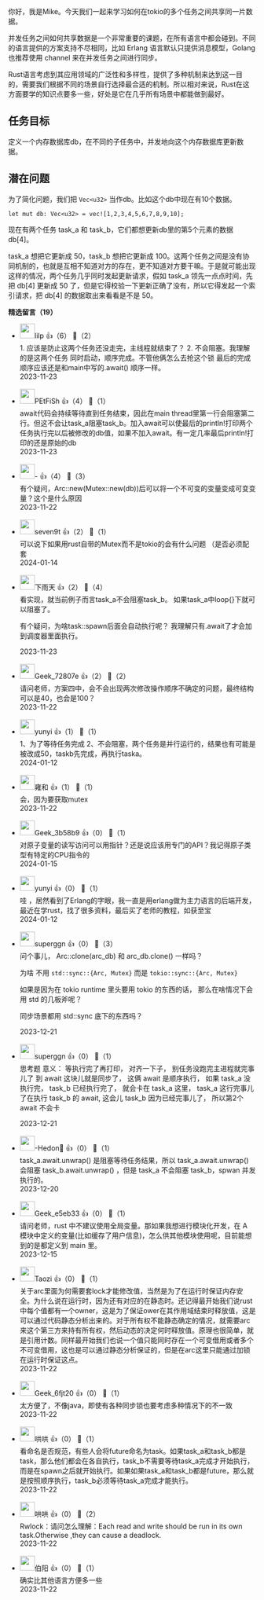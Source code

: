 你好，我是Mike。今天我们一起来学习如何在tokio的多个任务之间共享同一片数据。

并发任务之间如何共享数据是一个非常重要的课题，在所有语言中都会碰到。不同的语言提供的方案支持不尽相同，比如 Erlang 语言默认只提供消息模型，Golang 也推荐使用 channel 来在并发任务之间进行同步。

Rust语言考虑到其应用领域的广泛性和多样性，提供了多种机制来达到这一目的，需要我们根据不同的场景自行选择最合适的机制。所以相对来说，Rust在这方面要学的知识点要多一些，好处是它在几乎所有场景中都能做到最好。

## 任务目标

定义一个内存数据库db，在不同的子任务中，并发地向这个内存数据库更新数据。

## 潜在问题

为了简化问题，我们把 `Vec<u32>` 当作db。比如这个db中现在有10个数据。

```plain
let mut db: Vec<u32> = vec![1,2,3,4,5,6,7,8,9,10];
```

现在有两个任务 task\_a 和 task\_b，它们都想更新db里的第5个元素的数据 db\[4]。

task\_a 想把它更新成 50，task\_b 想把它更新成 100。这两个任务之间是没有协同机制的，也就是互相不知道对方的存在，更不知道对方要干嘛。于是就可能出现这样的情况，两个任务几乎同时发起更新请求，假如 task\_a 领先一点点时间，先把 db\[4] 更新成 50 了，但是它得校验一下更新正确了没有，所以它得发起一个索引请求，把 db\[4] 的数据取出来看看是不是 50。
<div><strong>精选留言（19）</strong></div><ul>
<li><img src="https://static001.geekbang.org/account/avatar/00/1e/bc/a3/7f753d36.jpg" width="30px"><span>lilp</span> 👍（6） 💬（2）<div>1. 应该是防止这两个任务还没走完，主线程就结束了？
2. 不会阻塞。我理解的是这两个任务 同时启动，顺序完成。不管他俩怎么去抢这个锁 最后的完成顺序应该还是和main中写的.await() 顺序一样。</div>2023-11-23</li><br/><li><img src="https://thirdwx.qlogo.cn/mmopen/vi_32/Q0j4TwGTfTLO6XvxfFPMGcVSSX8uIZY2yib29qlyat178pU4QM3gIic5GXZ8PC0tzRiazP3FiajXbTj19SE4ZhV0gQ/132" width="30px"><span>PEtFiSh</span> 👍（4） 💬（1）<div>await代码会持续等待直到任务结束，因此在main thread里第一行会阻塞第二行。但这不会让task_a阻塞task_b。加入await可以使最后的println!打印两个任务执行完以后被修改的db值，如果不加入await。有一定几率最后println!打印的还是原始的db</div>2023-11-23</li><br/><li><img src="https://static001.geekbang.org/account/avatar/00/17/99/09/29c46a7b.jpg" width="30px"><span>-</span> 👍（4） 💬（3）<div>有个疑问，Arc::new(Mutex::new(db))后可以将一个不可变的变量变成可变变量？这个是什么原因</div>2023-11-22</li><br/><li><img src="https://static001.geekbang.org/account/avatar/00/1e/36/33/3411df0d.jpg" width="30px"><span>seven9t</span> 👍（2） 💬（1）<div>可以说下如果用rust自带的Mutex而不是tokio的会有什么问题 （是否必须配套</div>2024-01-14</li><br/><li><img src="https://static001.geekbang.org/account/avatar/00/0f/62/bb/323a3133.jpg" width="30px"><span>下雨天</span> 👍（2） 💬（4）<div>看实现，就当前例子而言task_a不会阻塞task_b。 如果task_a中loop{}下就可以阻塞了。

有个疑问，为啥task::spawn后面会自动执行呢？ 我理解只有.await了才会加到调度器里面执行。</div>2023-11-23</li><br/><li><img src="" width="30px"><span>Geek_72807e</span> 👍（2） 💬（2）<div>请问老师，方案四中，会不会出现两次修改操作顺序不确定的问题，最终结构可以是40，也会是100？</div>2023-11-22</li><br/><li><img src="https://static001.geekbang.org/account/avatar/00/11/61/38/d586a684.jpg" width="30px"><span>yunyi</span> 👍（1） 💬（1）<div>1、为了等待任务完成
2、不会阻塞，两个任务是并行运行的，结果也有可能是被改成50，taskb先完成，再执行taska。</div>2024-01-12</li><br/><li><img src="https://thirdwx.qlogo.cn/mmopen/vi_32/qUHuge7oea6mA4bUTyJ4rpTP7Havj5m2WEqKvrARDbe8HYnu52vQ8DfAWNkLEfQbic83ibDhnUZYRTwut5Dl8icDA/132" width="30px"><span>雍和</span> 👍（1） 💬（1）<div>会，因为要获取mutex</div>2023-11-22</li><br/><li><img src="" width="30px"><span>Geek_3b58b9</span> 👍（0） 💬（1）<div>对原子变量的读写访问可以用指针？还是说应该用专门的API？我记得原子类型有特定的CPU指令的</div>2024-01-15</li><br/><li><img src="https://static001.geekbang.org/account/avatar/00/11/61/38/d586a684.jpg" width="30px"><span>yunyi</span> 👍（0） 💬（1）<div>哇 ，居然看到了Erlang的字眼，我一直是用erlang做为主力语言的后端开发，最近在学rust，找了很多资料，最后买了老师的教程，如获至宝</div>2024-01-12</li><br/><li><img src="https://thirdwx.qlogo.cn/mmopen/vi_32/7Q403U68Oy4lXG5sFBPVKLrfwaRzBqpBZibpEBXcPf9UOO3qrnh7RELoByTLzBZLkN9Nukfsj7DibynbZjKAKgag/132" width="30px"><span>superggn</span> 👍（0） 💬（3）<div>问个事儿， Arc::clone(arc_db) 和 arc_db.clone() 一样吗？

为啥 不用 `std::sync::{Arc, Mutex}` 而是 `tokio::sync::{Arc, Mutex}`

如果是因为在 tokio runtime 里头要用 tokio 的东西的话， 那么在啥情况下会用 std 的几板斧呢？

同步场景都用 std::sync 底下的东西吗？</div>2023-12-21</li><br/><li><img src="https://thirdwx.qlogo.cn/mmopen/vi_32/7Q403U68Oy4lXG5sFBPVKLrfwaRzBqpBZibpEBXcPf9UOO3qrnh7RELoByTLzBZLkN9Nukfsj7DibynbZjKAKgag/132" width="30px"><span>superggn</span> 👍（0） 💬（1）<div>思考题
意义： 等执行完了再打印， 对齐一下子， 别任务没跑完主进程就完事儿了
到 await 这块儿就是同步了， 这俩 await 是顺序执行， 
如果 task_a 没执行完， task_b 已经执行完了， 就会卡在 task_a 这里， task_a 这行完事儿了在执行 task_b 的 await, 这会儿 task_b 因为已经完事儿了， 所以第2个 await 不会卡
</div>2023-12-21</li><br/><li><img src="https://static001.geekbang.org/account/avatar/00/30/77/2a/0cd4c373.jpg" width="30px"><span>-Hedon🍭</span> 👍（0） 💬（1）<div>task_a.await.unwrap() 是阻塞等待任务结果，所以 task_a.await.unwrap() 会阻塞 task_b.await.unwrap() ，但是 task_a 不会阻塞 task_b，spwan 并发执行的。</div>2023-12-20</li><br/><li><img src="https://thirdwx.qlogo.cn/mmopen/vi_32/axiaxUndY1I8iaOu5qZOwFiaKgicR1AlWsSUyyYIMdEnibuhhzuQnicvXibaOxSakMNAQIPmgicsTfPvUnWJ5WCFzmdHDw/132" width="30px"><span>Geek_e5eb33</span> 👍（0） 💬（1）<div>请问老师，rust 中不建议使用全局变量。那如果我想进行模块化开发，在 A 模块中定义的变量(比如缓存了用户信息)，怎么供其他模块使用呢，目前能想到的是都定义到 main 里。</div>2023-12-15</li><br/><li><img src="" width="30px"><span>Taozi</span> 👍（0） 💬（1）<div>关于arc里面为何需要套lock才能修改值，当然是为了在运行时保证内存安全。为什么说在运行时，因为还有对应的在静态时。还记得最开始我们说rust中每个值都有一个owner，这是为了保证ower在其作用域结束时释放值，这是可以通过代码静态分析出来的。对于所有权不能静态确定的情况，就需要arc来这个第三方来持有所有权，然后动态的决定何时释放值。原理也很简单，就是引用计数。同样最开始我们也说一个值只能同时存在一个可变借用或者多个不可变借用，这也是可以通过静态分析保证的，但是在arc这里只能通过加锁在运行时保证这点。</div>2023-11-22</li><br/><li><img src="http://thirdwx.qlogo.cn/mmopen/vi_32/DYAIOgq83eqrbHib1v0wPRVHxrFK2CPQQX8Wg3rRMPiaZ5teMKu5klT48yns6yo4krZsIqHskwdEsibVvQ3QB7CUQ/132" width="30px"><span>Geek_6fjt20</span> 👍（0） 💬（1）<div>太方便了，不像java，即使有各种同步锁也要考虑多种情况下的不一致</div>2023-11-22</li><br/><li><img src="https://static001.geekbang.org/account/avatar/00/39/ab/ca/32d6c05d.jpg" width="30px"><span>哄哄</span> 👍（0） 💬（1）<div>看命名是否规范，有些人会将future命名为task。如果task_a和task_b都是task，那么他们都会在各自执行，task_b不需要等待task_a完成才开始执行，而是在spawn之后就开始执行。如果如果task_a和task_b都是future，那么就是按照顺序执行，task_b必须等待task_a完成才能执行。</div>2023-11-22</li><br/><li><img src="https://static001.geekbang.org/account/avatar/00/39/ab/ca/32d6c05d.jpg" width="30px"><span>哄哄</span> 👍（0） 💬（2）<div>Rwlock：请问怎么理解：Each read and write should be run in its own task.Otherwise ,they can cause a deadlock.</div>2023-11-22</li><br/><li><img src="https://static001.geekbang.org/account/avatar/00/18/5c/d7/3b92bb0d.jpg" width="30px"><span>伯阳</span> 👍（0） 💬（1）<div>确实比其他语言方便多一些</div>2023-11-22</li><br/>
</ul>